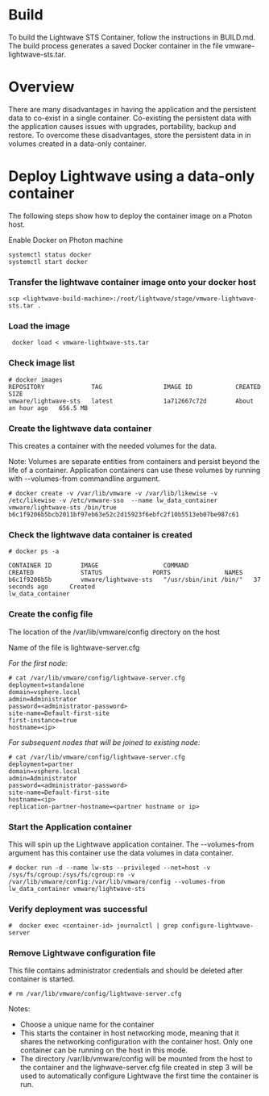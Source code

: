 # Build
To build the Lightwave STS Container, follow the instructions in
BUILD.md. The build process generates a saved Docker container in the
file vmware-lightwave-sts.tar.

# Overview
There are many disadvantages in having the application and the
persistent data to co-exist in a single container. Co-existing the
persistent data with the application causes issues with upgrades,
portability, backup and restore. To overcome these disadvantages,
store the persistent data in in volumes created in a data-only
container.

# Deploy Lightwave using a data-only container
The following steps show how to deploy the container image on a Photon
host.

Enable Docker on Photon machine

    systemctl status docker
    systemctl start docker

### Transfer the lightwave container image onto your docker host

    scp <lightwave-build-machine>:/root/lightwave/stage/vmware-lightwave-sts.tar .

### Load the image

     docker load < vmware-lightwave-sts.tar

### Check image list

    # docker images
    REPOSITORY             TAG                 IMAGE ID            CREATED             SIZE
    vmware/lightwave-sts   latest              1a712667c72d        About an hour ago   656.5 MB

### Create the lightwave data container

This creates a container with the needed volumes for the data. 

Note: Volumes are separate entities from containers and persist beyond
the life of a container. Application containers can use these volumes
by running with --volumes-from <data-container> commandline argument.

    # docker create -v /var/lib/vmware -v /var/lib/likewise -v /etc/likewise -v /etc/vmware-sso  --name lw_data_container vmware/lightwave-sts /bin/true
    b6c1f9206b5bcb2011bf97eb63e52c2d15923f6ebfc2f10b5513eb07be987c61

### Check the lightwave data container is created

    # docker ps -a 
    
    CONTAINER ID        IMAGE                  COMMAND                  CREATED             STATUS              PORTS               NAMES
    b6c1f9206b5b        vmware/lightwave-sts   "/usr/sbin/init /bin/"   37 seconds ago      Created                                 lw_data_container

### Create the config file

The location of the /var/lib/vmware/config directory on the host 

Name of the file is lightwave-server.cfg

*For the first node:*
    
    # cat /var/lib/vmware/config/lightwave-server.cfg
    deployment=standalone
    domain=vsphere.local
    admin=Administrator
    password=<administrator-password>
    site-name=Default-first-site
    first-instance=true
    hostname=<ip>

*For subsequent nodes that will be joined to existing node:*

    # cat /var/lib/vmware/config/lightwave-server.cfg
    deployment=partner
    domain=vsphere.local
    admin=Administrator
    password=<administrator-password>
    site-name=Default-first-site
    hostname=<ip>
    replication-partner-hostname=<partner hostname or ip>
    
### Start the Application container

This will spin up the Lightwave application container. The
--volumes-from argument has this container use the data volumes in
data container. 

    # docker run -d --name lw-sts --privileged --net=host -v /sys/fs/cgroup:/sys/fs/cgroup:ro -v /var/lib/vmware/config:/var/lib/vmware/config --volumes-from lw_data_container vmware/lightwave-sts

### Verify deployment was successful
    #  docker exec <container-id> journalctl | grep configure-lightwave-server

### Remove Lightwave configuration file
This file contains administrator credentials and should be deleted
after container is started.


    # rm /var/lib/vmware/config/lightwave-server.cfg 

Notes:
-   Choose a unique name for the container
-   This starts the container in host networking mode, meaning that it
    shares the networking configuration with the container host. Only
    one container can be running on the host in this mode.
-   The directory /var/lib/vmware/config will be mounted from the host
    to the container and the lighwave-server.cfg file created in step
    3 will be used to automatically configure Lightwave the first time
    the container is run.
